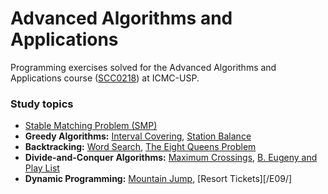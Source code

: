 # Advanced Algorithms and Applications
Programming exercises solved for the Advanced Algorithms and Applications course ([SCC0218](https://uspdigital.usp.br/jupiterweb/obterDisciplina?nomdis=&sgldis=SCC0218)) at ICMC-USP. 

### Study topics
- [Stable Matching Problem (SMP)](/E01/)
- **Greedy Algorithms:** [Interval Covering](/E02/), [Station Balance](/E03/)
- **Backtracking:** [Word Search](/E04/), [The Eight Queens Problem](/E05/)
- **Divide-and-Conquer Algorithms:** [Maximum Crossings](/E06/), [B. Eugeny and Play List](/E07/)
- **Dynamic Programming:** [Mountain Jump](/E08/), [Resort Tickets][/E09/]
